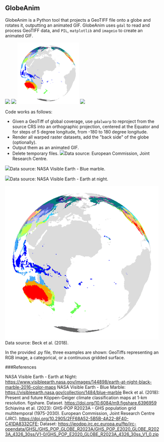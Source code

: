## GlobeAnim
GlobeAnim is a Python tool that projects a GeoTIFF file onto a globe and rotates it, outputting an animated GIF. GlobeAnim uses ```gdal``` to read and process GeoTIFF data, and ```PIL```, ```matplotlib``` and ```imageio``` to create an animated GIF. 

<img src="https://github.com/johannesuhl/globeanim/blob/main/outputs/land_shallow_topo_8192_georef.gif" width="200" />    <img src="https://github.com/johannesuhl/globeanim/blob/main/outputs/BlackMarble_2016_01deg_geo.gif" width="200" />    <img src="https://github.com/johannesuhl/globeanim/blob/main/outputs/Beck_KG_V1_present_0p5.gif" width="200" />    <img src="https://github.com/johannesuhl/globeanim/blob/main/outputs/GHS_POP_E2020_GLOBE_R2023A_4326_30ss_V1_0.gif" width="200" />

Code works as follows: 
- Given a GeoTiff of global coverage, use ```gdalwarp``` to reproject from the source CRS into an orthographic projection, centered at the Equator and for steps of 5 degree longitude, from -180 to 180 degree longitude.
- Render all warped raster datasets, add the "back side" of the globe (optionally).
- Output them as an animated GIF.
- Delete temporary files.
<img src="https://github.com/johannesuhl/globeanim/blob/main/outputs/GHS_POP_E2020_GLOBE_R2023A_4326_30ss_V1_0.gif" width="500" />Data source: European Commission, Joint Research Centre.

<img src="https://github.com/johannesuhl/globeanim/blob/main/outputs/land_shallow_topo_8192_georef.gif" width="500" />Data source: NASA Visible Earth - Blue marble.

<img src="https://github.com/johannesuhl/globeanim/blob/main/outputs/BlackMarble_2016_01deg_geo.gif" width="500" />Data source: NASA Visible Earth - Earth at night.

<img src="https://github.com/johannesuhl/globeanim/blob/main/outputs/Beck_KG_V1_present_0p5.gif" width="500" />Data source: Beck et al. (2018).

In the provided .py file, three examples are shown: GeoTiffs representing an RGB image, a categorical, or a continuous gridded surface.

###References

NASA Visible Earth - Earth at Night: https://www.visibleearth.nasa.gov/images/144898/earth-at-night-black-marble-2016-color-maps
NASA Visible Earth - Blue Marble: https://visibleearth.nasa.gov/collection/1484/blue-marble
Beck et al. (2018): Present and future Köppen-Geiger climate classification maps at 1-km resolution. figshare. Dataset. https://doi.org/10.6084/m9.figshare.6396959
Schiavina et al. (2023): GHS-POP R2023A - GHS population grid multitemporal (1975-2030). European Commission, Joint Research Centre (JRC). https://doi.org/10.2905/2FF68A52-5B5B-4A22-8F40-C41DA8332CFE; Dataset: https://jeodpp.jrc.ec.europa.eu/ftp/jrc-opendata/GHSL/GHS_POP_GLOBE_R2023A/GHS_POP_E2020_GLOBE_R2023A_4326_30ss/V1-0/GHS_POP_E2020_GLOBE_R2023A_4326_30ss_V1_0.zip
